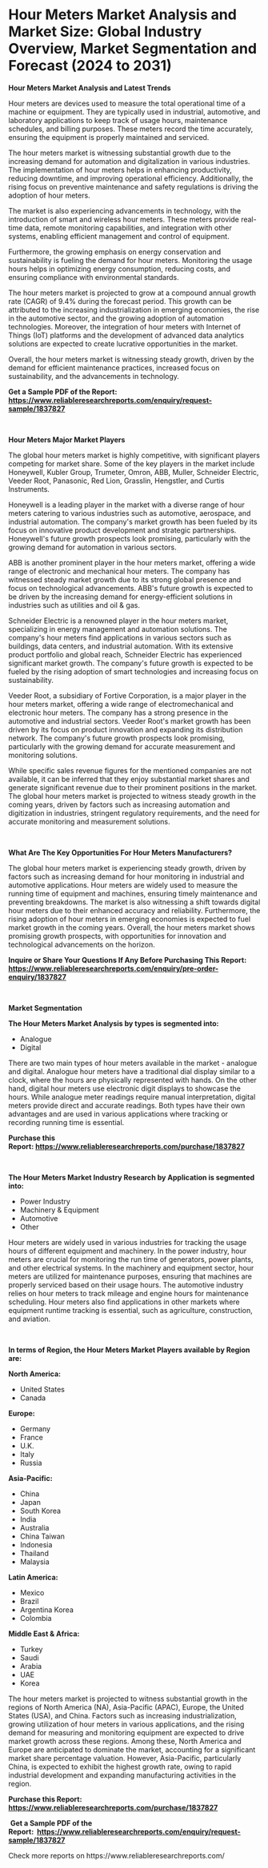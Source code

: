 <p><h1>Hour Meters Market Analysis and Market Size: Global Industry Overview, Market Segmentation and Forecast (2024 to 2031)</h1></p><p><strong>Hour Meters Market Analysis and Latest Trends</strong></p>
<p><p>Hour meters are devices used to measure the total operational time of a machine or equipment. They are typically used in industrial, automotive, and laboratory applications to keep track of usage hours, maintenance schedules, and billing purposes. These meters record the time accurately, ensuring the equipment is properly maintained and serviced.</p><p>The hour meters market is witnessing substantial growth due to the increasing demand for automation and digitalization in various industries. The implementation of hour meters helps in enhancing productivity, reducing downtime, and improving operational efficiency. Additionally, the rising focus on preventive maintenance and safety regulations is driving the adoption of hour meters.</p><p>The market is also experiencing advancements in technology, with the introduction of smart and wireless hour meters. These meters provide real-time data, remote monitoring capabilities, and integration with other systems, enabling efficient management and control of equipment.</p><p>Furthermore, the growing emphasis on energy conservation and sustainability is fueling the demand for hour meters. Monitoring the usage hours helps in optimizing energy consumption, reducing costs, and ensuring compliance with environmental standards.</p><p>The hour meters market is projected to grow at a compound annual growth rate (CAGR) of 9.4% during the forecast period. This growth can be attributed to the increasing industrialization in emerging economies, the rise in the automotive sector, and the growing adoption of automation technologies. Moreover, the integration of hour meters with Internet of Things (IoT) platforms and the development of advanced data analytics solutions are expected to create lucrative opportunities in the market.</p><p>Overall, the hour meters market is witnessing steady growth, driven by the demand for efficient maintenance practices, increased focus on sustainability, and the advancements in technology.</p></p>
<p><strong>Get a Sample PDF of the Report:&nbsp; <a href="https://www.reliableresearchreports.com/enquiry/request-sample/1837827">https://www.reliableresearchreports.com/enquiry/request-sample/1837827</a></strong></p>
<p>&nbsp;</p>
<p><strong>Hour Meters Major Market Players</strong></p>
<p><p>The global hour meters market is highly competitive, with significant players competing for market share. Some of the key players in the market include Honeywell, Kubler Group, Trumeter, Omron, ABB, Muller, Schneider Electric, Veeder Root, Panasonic, Red Lion, Grasslin, Hengstler, and Curtis Instruments.</p><p>Honeywell is a leading player in the market with a diverse range of hour meters catering to various industries such as automotive, aerospace, and industrial automation. The company's market growth has been fueled by its focus on innovative product development and strategic partnerships. Honeywell's future growth prospects look promising, particularly with the growing demand for automation in various sectors.</p><p>ABB is another prominent player in the hour meters market, offering a wide range of electronic and mechanical hour meters. The company has witnessed steady market growth due to its strong global presence and focus on technological advancements. ABB's future growth is expected to be driven by the increasing demand for energy-efficient solutions in industries such as utilities and oil & gas.</p><p>Schneider Electric is a renowned player in the hour meters market, specializing in energy management and automation solutions. The company's hour meters find applications in various sectors such as buildings, data centers, and industrial automation. With its extensive product portfolio and global reach, Schneider Electric has experienced significant market growth. The company's future growth is expected to be fueled by the rising adoption of smart technologies and increasing focus on sustainability.</p><p>Veeder Root, a subsidiary of Fortive Corporation, is a major player in the hour meters market, offering a wide range of electromechanical and electronic hour meters. The company has a strong presence in the automotive and industrial sectors. Veeder Root's market growth has been driven by its focus on product innovation and expanding its distribution network. The company's future growth prospects look promising, particularly with the growing demand for accurate measurement and monitoring solutions.</p><p>While specific sales revenue figures for the mentioned companies are not available, it can be inferred that they enjoy substantial market shares and generate significant revenue due to their prominent positions in the market. The global hour meters market is projected to witness steady growth in the coming years, driven by factors such as increasing automation and digitization in industries, stringent regulatory requirements, and the need for accurate monitoring and measurement solutions.</p></p>
<p>&nbsp;</p>
<p><strong>What Are The Key Opportunities For Hour Meters Manufacturers?</strong></p>
<p><p>The global hour meters market is experiencing steady growth, driven by factors such as increasing demand for hour monitoring in industrial and automotive applications. Hour meters are widely used to measure the running time of equipment and machines, ensuring timely maintenance and preventing breakdowns. The market is also witnessing a shift towards digital hour meters due to their enhanced accuracy and reliability. Furthermore, the rising adoption of hour meters in emerging economies is expected to fuel market growth in the coming years. Overall, the hour meters market shows promising growth prospects, with opportunities for innovation and technological advancements on the horizon.</p></p>
<p><strong>Inquire or Share Your Questions If Any Before Purchasing This Report: <a href="https://www.reliableresearchreports.com/enquiry/pre-order-enquiry/1837827">https://www.reliableresearchreports.com/enquiry/pre-order-enquiry/1837827</a></strong></p>
<p>&nbsp;</p>
<p><strong>Market Segmentation</strong></p>
<p><strong>The Hour Meters Market Analysis by types is segmented into:</strong></p>
<p><ul><li>Analogue</li><li>Digital</li></ul></p>
<p><p>There are two main types of hour meters available in the market - analogue and digital. Analogue hour meters have a traditional dial display similar to a clock, where the hours are physically represented with hands. On the other hand, digital hour meters use electronic digit displays to showcase the hours. While analogue meter readings require manual interpretation, digital meters provide direct and accurate readings. Both types have their own advantages and are used in various applications where tracking or recording running time is essential.</p></p>
<p><strong>Purchase this Report:&nbsp;<a href="https://www.reliableresearchreports.com/purchase/1837827">https://www.reliableresearchreports.com/purchase/1837827</a></strong></p>
<p>&nbsp;</p>
<p><strong>The Hour Meters Market Industry Research by Application is segmented into:</strong></p>
<p><ul><li>Power Industry</li><li>Machinery & Equipment</li><li>Automotive</li><li>Other</li></ul></p>
<p><p>Hour meters are widely used in various industries for tracking the usage hours of different equipment and machinery. In the power industry, hour meters are crucial for monitoring the run time of generators, power plants, and other electrical systems. In the machinery and equipment sector, hour meters are utilized for maintenance purposes, ensuring that machines are properly serviced based on their usage hours. The automotive industry relies on hour meters to track mileage and engine hours for maintenance scheduling. Hour meters also find applications in other markets where equipment runtime tracking is essential, such as agriculture, construction, and aviation.</p></p>
<p>&nbsp;</p>
<p><strong>In terms of Region, the Hour Meters Market Players available by Region are:</strong></p>
<p>
    <p> <strong> North America: </strong>
        <ul>
            <li>United States</li>
            <li>Canada</li>
        </ul>
        </p> 
    <p> <strong> Europe: </strong>
        <ul>
            <li>Germany</li>
            <li>France</li>
            <li>U.K.</li>
            <li>Italy</li>
            <li>Russia</li>
        </ul>
        </p> 
    <p> <strong> Asia-Pacific: </strong>
        <ul>
            <li>China</li>
            <li>Japan</li>
            <li>South Korea</li>
            <li>India</li>
            <li>Australia</li>
            <li>China Taiwan</li>
            <li>Indonesia</li>
            <li>Thailand</li>
            <li>Malaysia</li>
        </ul>
        </p> 
    <p> <strong> Latin America: </strong>
        <ul>
            <li>Mexico</li>
            <li>Brazil</li>
            <li>Argentina Korea</li>
            <li>Colombia</li>
        </ul>
        </p> 
    <p> <strong> Middle East & Africa: </strong>
        <ul>
            <li>Turkey</li>
            <li>Saudi</li>
            <li>Arabia</li>
            <li>UAE</li>
            <li>Korea</li>
        </ul>
    </p>
    </p>
<p><p>The hour meters market is projected to witness substantial growth in the regions of North America (NA), Asia-Pacific (APAC), Europe, the United States (USA), and China. Factors such as increasing industrialization, growing utilization of hour meters in various applications, and the rising demand for measuring and monitoring equipment are expected to drive market growth across these regions. Among these, North America and Europe are anticipated to dominate the market, accounting for a significant market share percentage valuation. However, Asia-Pacific, particularly China, is expected to exhibit the highest growth rate, owing to rapid industrial development and expanding manufacturing activities in the region.</p></p>
<p><strong>Purchase this Report: <a href="https://www.reliableresearchreports.com/purchase/1837827">https://www.reliableresearchreports.com/purchase/1837827</a></strong></p>
<p>&nbsp;<strong>Get a Sample PDF of the Report:&nbsp;&nbsp;<a href="https://www.reliableresearchreports.com/enquiry/request-sample/1837827">https://www.reliableresearchreports.com/enquiry/request-sample/1837827</a></strong></p>
<p><strong></strong></p>
<p>Check more reports on https://www.reliableresearchreports.com/</p>